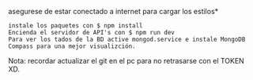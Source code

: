 
asegurese de estar conectado a internet para cargar los estilos*

    instale los paquetes con $ npm install
    Encienda el servidor de API's con $ npm run dev
    Para ver los tados de la BD active mongod.service e instale MongoDB Compass para una mejor visualizción.

Nota: recordar actualizar el git en el pc para no retrasarse con el TOKEN XD.
